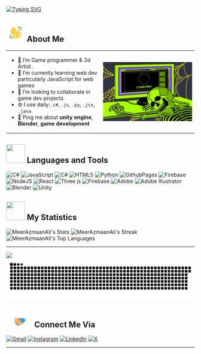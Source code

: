 <a href="https://git.io/typing-svg"><img src="https://readme-typing-svg.herokuapp.com?font=Fira+Code&pause=1000&color=8CFF00&width=750&lines=Hey+folks%2C+my+self+Meer+Azmaan+Ali+an+aspiring+game+developer+" alt="Typing SVG" /></a>



## <img src="https://raw.githubusercontent.com/ashu-guo/ashu-guo/main/assets/wave.gif" width="50px" height="50px"></img> About Me

<table align="center">
<tr border="none">
<td width="50%" align="left">

- 🔭 I’m Game programmer & 3d Artist .
- 🌱 I’m currently learning web dev particularly JavaScript for web games
- 👯 I’m looking to collaborate in game dev projects 
- ⚙️ I use daily:`.c#`, `.js`, `.py`, `.jsx`, `.java`
- 💬 Ping me about **unity engine**, **Blender**, **game development**

</td>
<td width="50%" align="center">
  <img align="center" alt="Coding" width="450" src="https://raw.githubusercontent.com/MeerAzmaanAli/MeerAzmaanAli/refs/heads/main/u2wg2uXJbHzkXkPphr.webp">
</td>
</tr>
</table>

## <img src="https://media.giphy.com/media/M4NykXxUE0HAcK7UJ6/giphy.gif" width="50px" height="50px"></img> Languages and Tools
![C#](https://img.shields.io/badge/c%23-%23239120.svg?style=for-the-badge&logo=csharp&logoColor=white) ![JavaScript](https://img.shields.io/badge/javascript-%23323330.svg?style=for-the-badge&logo=javascript&logoColor=%23F7DF1E) ![C#](https://img.shields.io/badge/c%23-%23239120.svg?style=for-the-badge&logo=csharp&logoColor=white) ![HTML5](https://img.shields.io/badge/html5-%23E34F26.svg?style=for-the-badge&logo=html5&logoColor=white) ![Python](https://img.shields.io/badge/python-3670A0?style=for-the-badge&logo=python&logoColor=ffdd54) ![GithubPages](https://img.shields.io/badge/github%20pages-121013?style=for-the-badge&logo=github&logoColor=white) ![Firebase](https://img.shields.io/badge/firebase-%23039BE5.svg?style=for-the-badge&logo=firebase) ![NodeJS](https://img.shields.io/badge/node.js-6DA55F?style=for-the-badge&logo=node.js&logoColor=white) ![React](https://img.shields.io/badge/react-%2320232a.svg?style=for-the-badge&logo=react&logoColor=%2361DAFB) ![Three js](https://img.shields.io/badge/threejs-black?style=for-the-badge&logo=three.js&logoColor=white) ![Firebase](https://img.shields.io/badge/firebase-a08021?style=for-the-badge&logo=firebase&logoColor=ffcd34) ![Adobe](https://img.shields.io/badge/adobe-%23FF0000.svg?style=for-the-badge&logo=adobe&logoColor=white) ![Adobe Illustrator](https://img.shields.io/badge/adobe%20illustrator-%23FF9A00.svg?style=for-the-badge&logo=adobe%20illustrator&logoColor=white) ![Blender](https://img.shields.io/badge/blender-%23F5792A.svg?style=for-the-badge&logo=blender&logoColor=white) ![Unity](https://img.shields.io/badge/unity-%23239120.svg?style=for-the-badge&logo=unity&logoColor=white)


## <img src="https://media2.giphy.com/media/QssGEmpkyEOhBCb7e1/giphy.gif?cid=ecf05e47a0n3gi1bfqntqmob8g9aid1oyj2wr3ds3mg700bl&rid=giphy.gif" width="50px" height="50px"> My Statistics

![MeerAzmaanAli's Stats](https://github-readme-stats.vercel.app/api?username=MeerAzmaanAli&theme=merko&show_icons=true&hide_border=true&count_private=true)
![MeerAzmaanAli's Streak](https://github-readme-streak-stats.herokuapp.com/?user=MeerAzmaanAli&theme=merko&hide_border=true)
![MeerAzmaanAli's Top Languages](https://github-readme-stats.vercel.app/api/top-langs/?username=MeerAzmaanAli&theme=merko&show_icons=true&hide_border=true&layout=compact)

---
[![](https://visitcount.itsvg.in/api?id=MeerAzmaanAli&icon=0&color=0)](https://visitcount.itsvg.in)
    <picture align="center">
      <source media="(prefers-color-scheme: dark)" srcset="https://raw.githubusercontent.com/ashu-guo/ashu-guo/master/assets/github-contribution-grid-snake.svg">
      <source media="(prefers-color-scheme: light)" srcset="https://raw.githubusercontent.com/ashu-guo/ashu-guo/master/assets/github-contribution-grid-snake.svg">
      <img alt="github contribution grid snake animation" src="https://raw.githubusercontent.com/ashu-guo/ashu-guo/master/assets/github-contribution-grid-snake.svg">
    </picture>
</p>

## <img src='https://raw.githubusercontent.com/ashu-guo/ashu-guo/main/assets/handshake.gif' width="70px" height="40px"> Connect Me Via




[![Gmail](https://img.shields.io/badge/gmail-%23FF9A00.svg?logo=Gmail&logoColor=white)](azmaan.ali11@gmail.com)
  [![Instagram](https://img.shields.io/badge/Instagram-%23E4405F.svg?logo=Instagram&logoColor=white)](https://instagram.com/meerofficial._) [![LinkedIn](https://img.shields.io/badge/LinkedIn-%230077B5.svg?logo=linkedin&logoColor=white)](https://in.linkedin.com/in/meer-azmaan-ali-535957226) [![X](https://img.shields.io/badge/X-black.svg?logo=X&logoColor=white)](https://x.com/MeerAzmaanAli) 





---

